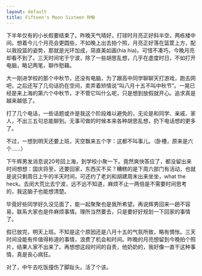 ```yaml
---
layout: default
title: Fifteen's Moon Sixteen RMB
---
```


下半年仅有的小长假要结束了。昨晚天气晴好，打球时月亮正好斜半空，两栋楼中间。想着今儿个月亮会更圆些，不如晚上出去拍个照，月亮正好落在篮筐上方，配以我投篮的姿势，那就是光环加成，简直美如画(hia hia)。可惜不凑巧，今晚月亮却看不到了。三天时间宅于宁波，除了一些胡思乱想，几乎在虚度时日，不如打开电脑，略记两笔，聊作慰藉。

大一刚进学校的那个中秋节，还没有电脑，为了跟高中同学聊聊天打游戏，跑去网吧，之后还写了几句话扔在空间，卖弄着矫情说“叫八月十五不叫中秋节”。一晃已经是来上海的第六个中秋节，才不管它叫什么呢，只是想到放假就开心。追求真是越来越低了。

打了几个电话，一些话题或许是我这个阶段难以避免的，无论是和同学、亲戚、家人，不出三五句总能聊到。无事可做的时候本来各种胡思乱想，扔下电话想的更多了。

不过，一想到明天还要上班，天空飘来五个字：这都不叫事儿。（卧槽，原来是六个……）

下午辉男发消息说20号回上海，到学校小聚一下。竟然爽快答应了，都没留出来时间想想：国庆将至，还要回家，东西买不买？糟糕的是下周六部门有活动，也就是说只剩周日上午的半天时间，可还约了老刘和胡建周末出来坐坐，what the heck。去闵大荒比去宁波，远不远不知道，麻烦不止一两倍是不需要时间思考的，我这脑子也能想清楚。

毕竟好些同学好久没见面了，能一起聚聚也是我所希望。再说辉男回来一趟不容易，联系大家也是件麻烦事情。理所当然要去，只是要好好规划一下回家的事情了。

假已放完，明天上班。不知是这个原因还是八月十五的气氛所致，略有惆怅。三天时间没能有件值得称道的事情，浪费了机会和时间。昨晚的月亮想留到今晚拍个照片，结果人家不出来了。再想想这段时间的自责，他奶奶的，我好像一直干这种事情，真是丧心病狂。

对了，中午去吃饭撞伤了脚趾头。活了个该。
